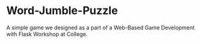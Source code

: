 # Word-Jumble-Puzzle
A simple game we designed as a part of a Web-Based Game Development with Flask Workshop at College.
